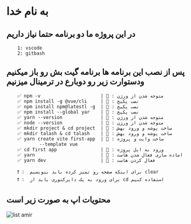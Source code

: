 # به نام خدا 

## در این پروژه ما دو برنامه حتما نیاز داریم 

        1: vscode
        2: gitbash

## پس از نصب این برنامه ها برنامه گیت بش رو باز میکنیم ودستوارت زیر رو دوبارع در ترمینال میزنیم

        ✅ npm -v                      | 🔳 : متوجه شدن از ورژن
        ✅ npm install -g @vue/cli     | 🔳 : نصب پکیج
        ✅ npm install npm@latestl -g  | 🔳 : نصب پکیج
        ✅ npm install --global yar    | 🔳 : نصب پکیج
        ✅ yarn --version              | 🔳 : متوجه شدن از ورژن 
        ✅ node --version              | 🔳 : متوجه شدن از ورژن
        ✅ mkdir project & cd project  | 🔳 : ساخت پوشه و ورود بهش
        ✅ mkdir talash & cd talash    | 🔳 : ساخت پوشه و ورود بهش
        ✅ yarn create vite first-app  | 🔳 : ساخت وایت و پروژه 
                --template vue                 
        ✅ cd first app                | 🔳 : ورود به ایل پروژه
        ✅ yarn                        | 🔳 : اماده سازی فعال شدن هاست
        ✅ yarn dev                    | 🔳 : فعال کردن هاست

        ❗ :  برای اینکه صفحه رو تمیز کرده باید بنویسیم clear
        ❗ :  برای ورود به یک دایرکتوری باید از cd استفاده کنیم
## محتویات اپ به صورت زیر است

![list](https://user-images.githubusercontent.com/90989527/153830402-b8ea05dc-0bc5-4c59-9578-59a141ef6caf.PNG) amir  

        
